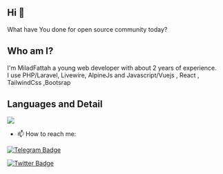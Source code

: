 ## Hi 👋
What have You done for open source community today?

## Who am I?
I'm MiladFattah a young web developer with about 2 years of experience.
<br>
I use PHP/Laravel, Livewire, AlpineJs and Javascript/Vuejs , React , TailwindCss ,Bootsrap 
<br>

## Languages and Detail
<p>
    <img align="center" src="https://github-readme-stats.vercel.app/api/top-langs/?username=miladfattah&layout=compact"/>
</p>
    

- 📫 How to reach me: 

[![Telegram Badge](https://img.shields.io/badge/-Telegram-blue?style=flat&logo=telegram&logoColor=white&link=https://t.me/fattahmilad)](https://t.me/fattahmilad)

[![Twitter Badge](https://img.shields.io/badge/-Twitter-blue?style=flat&logo=twitter&logoColor=white&link=https://twitter.com/miladfattah)](https://twitter.com/miladfattah)

